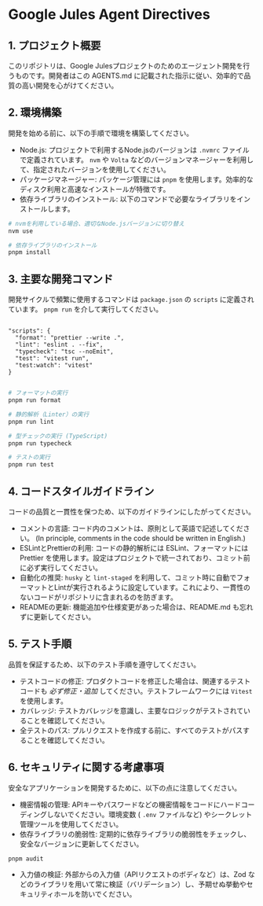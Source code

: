 # Google Jules Agent Directives

## 1. プロジェクト概要

このリポジトリは、Google Julesプロジェクトのためのエージェント開発を行うものです。開発者はこの AGENTS.md に記載された指示に従い、効率的で品質の高い開発を心がけてください。

## 2. 環境構築

開発を始める前に、以下の手順で環境を構築してください。

- Node.js: プロジェクトで利用するNode.jsのバージョンは `.nvmrc` ファイルで定義されています。 `nvm` や `Volta` などのバージョンマネージャーを利用して、指定されたバージョンを使用してください。
- パッケージマネージャー: パッケージ管理には `pnpm` を使用します。効率的なディスク利用と高速なインストールが特徴です。
- 依存ライブラリのインストール: 以下のコマンドで必要なライブラリをインストールします。

```Bash
# nvmを利用している場合、適切なNode.jsバージョンに切り替え
nvm use

# 依存ライブラリのインストール
pnpm install
```

## 3. 主要な開発コマンド

開発サイクルで頻繁に使用するコマンドは `package.json` の `scripts` に定義されています。 `pnpm run` を介して実行してください。

```コード スニペット

"scripts": {
  "format": "prettier --write .",
  "lint": "eslint . --fix",
  "typecheck": "tsc --noEmit",
  "test": "vitest run",
  "test:watch": "vitest"
}
```

```Bash

# フォーマットの実行
pnpm run format

# 静的解析（Linter）の実行
pnpm run lint

# 型チェックの実行 (TypeScript)
pnpm run typecheck

# テストの実行
pnpm run test
```

## 4. コードスタイルガイドライン

コードの品質と一貫性を保つため、以下のガイドラインにしたがってください。

- コメントの言語: コード内のコメントは、原則として英語で記述してください。 (In principle, comments in the code should be written in English.)
- ESLintとPrettierの利用: コードの静的解析には ESLint、フォーマットには Prettier を使用します。設定はプロジェクトで統一されており、コミット前に必ず実行してください。
- 自動化の推奨: `husky` と `lint-staged` を利用して、コミット時に自動でフォーマットとLintが実行されるように設定しています。これにより、一貫性のないコードがリポジトリに含まれるのを防ぎます。
- READMEの更新: 機能追加や仕様変更があった場合は、README.md も忘れずに更新してください。

## 5. テスト手順

品質を保証するため、以下のテスト手順を遵守してください。

- テストコードの修正: プロダクトコードを修正した場合は、関連するテストコードも *必ず修正・追加* してください。テストフレームワークには `Vitest` を使用します。
- カバレッジ: テストカバレッジを意識し、主要なロジックがテストされていることを確認してください。
- 全テストのパス: プルリクエストを作成する前に、すべてのテストがパスすることを確認してください。

## 6. セキュリティに関する考慮事項

安全なアプリケーションを開発するために、以下の点に注意してください。

- 機密情報の管理: APIキーやパスワードなどの機密情報をコードにハードコーディングしないでください。環境変数 ( `.env` ファイルなど) やシークレット管理ツールを使用してください。
- 依存ライブラリの脆弱性: 定期的に依存ライブラリの脆弱性をチェックし、安全なバージョンに更新してください。

```Bash
pnpm audit
```

- 入力値の検証: 外部からの入力値（APIリクエストのボディなど）は、Zod などのライブラリを用いて常に検証（バリデーション）し、予期せぬ挙動やセキュリティホールを防いでください。
